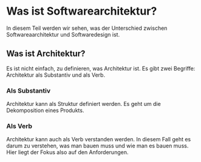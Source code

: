 # Was ist Softwarearchitektur?
In diesem Teil werden wir sehen, was der Unterschied zwischen Softwareaarchitektur und Softwaredesign ist.

## Was ist Architektur?
Es ist nicht einfach, zu definieren, was Architektur ist. Es gibt zwei Begriffe: Architektur als Substantiv und als Verb.

### Als Substantiv
Architektur kann als Struktur definiert werden. Es geht um die Dekomposition eines Produkts.

### Als Verb
Architektur kann auch als Verb verstanden werden. In diesem Fall geht es darum zu verstehen, was man bauen muss und wie man es bauen muss. Hier liegt der Fokus also auf den Anforderungen.